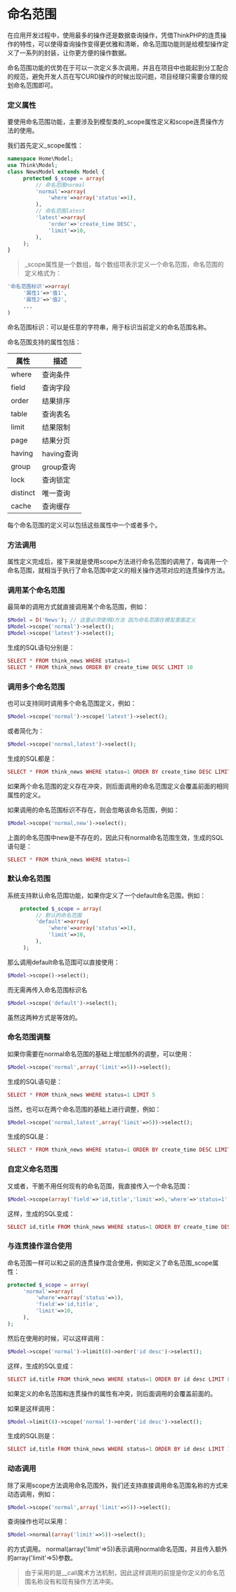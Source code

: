 # 命名范围

在应用开发过程中，使用最多的操作还是数据查询操作，凭借ThinkPHP的连贯操作的特性，可以使得查询操作变得更优雅和清晰，命名范围功能则是给模型操作定义了一系列的封装，让你更方便的操作数据。

命名范围功能的优势在于可以一次定义多次调用，并且在项目中也能起到分工配合的规范，避免开发人员在写CURD操作的时候出现问题，项目经理只需要合理的规划命名范围即可。

### 定义属性

要使用命名范围功能，主要涉及到模型类的_scope属性定义和scope连贯操作方法的使用。

我们首先定义_scope属性：

```php
namespace Home\Model;
use Think\Model;
class NewsModel extends Model {
     protected $_scope = array(
         // 命名范围normal
         'normal'=>array(
             'where'=>array('status'=>1),
         ),
         // 命名范围latest
         'latest'=>array(
             'order'=>'create_time DESC',
             'limit'=>10,
         ),
     );
}
```

>_scope属性是一个数组，每个数组项表示定义一个命名范围，命名范围的定义格式为：

```php
'命名范围标识'=>array(
     '属性1'=>'值1',
     '属性2'=>'值2',
     ...
)
```

命名范围标识：可以是任意的字符串，用于标识当前定义的命名范围名称。

命名范围支持的属性包括：

|属性|描述|
|----|-----|
|where	|查询条件|
|field	|查询字段|
|order	|结果排序|
|table	|查询表名|
|limit	|结果限制|
|page	|结果分页|
|having	|having查询|
|group	|group查询|
|lock	|查询锁定|
|distinct	|唯一查询|
|cache	|查询缓存|

每个命名范围的定义可以包括这些属性中一个或者多个。

### 方法调用

属性定义完成后，接下来就是使用scope方法进行命名范围的调用了，每调用一个命名范围，就相当于执行了命名范围中定义的相关操作选项对应的连贯操作方法。

### 调用某个命名范围

最简单的调用方式就直接调用某个命名范围，例如：

```php
$Model = D('News'); // 这里必须使用D方法 因为命名范围在模型里面定义
$Model->scope('normal')->select();
$Model->scope('latest')->select();
```

生成的SQL语句分别是：

```php
SELECT * FROM think_news WHERE status=1
SELECT * FROM think_news ORDER BY create_time DESC LIMIT 10
```

### 调用多个命名范围

也可以支持同时调用多个命名范围定义，例如：

```php
$Model->scope('normal')->scope('latest')->select();
```

或者简化为：

```php
$Model->scope('normal,latest')->select();
```

生成的SQL都是：

```php
SELECT * FROM think_news WHERE status=1 ORDER BY create_time DESC LIMIT 10
```

如果两个命名范围的定义存在冲突，则后面调用的命名范围定义会覆盖前面的相同属性的定义。

如果调用的命名范围标识不存在，则会忽略该命名范围，例如：

```php
$Model->scope('normal,new')->select();
```

上面的命名范围中new是不存在的，因此只有normal命名范围生效，生成的SQL语句是：

```php
SELECT * FROM think_news WHERE status=1
```

### 默认命名范围

系统支持默认命名范围功能，如果你定义了一个default命名范围，例如：

```php
    protected $_scope = array(
         // 默认的命名范围
         'default'=>array(
             'where'=>array('status'=>1),
             'limit'=>10,
         ),
     );
```

那么调用default命名范围可以直接使用：

```php
$Model->scope()->select();
```

而无需再传入命名范围标识名

```php
$Model->scope('default')->select();
```

虽然这两种方式是等效的。

### 命名范围调整

如果你需要在normal命名范围的基础上增加额外的调整，可以使用：

```php
$Model->scope('normal',array('limit'=>5))->select();
```

生成的SQL语句是：

```php
SELECT * FROM think_news WHERE status=1 LIMIT 5
```

当然，也可以在两个命名范围的基础上进行调整，例如：

```php
$Model->scope('normal,latest',array('limit'=>5))->select();
```

生成的SQL是：

```php
SELECT * FROM think_news WHERE status=1 ORDER BY create_time DESC LIMIT 5
```

### 自定义命名范围

又或者，干脆不用任何现有的命名范围，我直接传入一个命名范围：

```php
$Model->scope(array('field'=>'id,title','limit'=>5,'where'=>'status=1','order'=>'create_time DESC'))->select();
```

这样，生成的SQL变成：

```php
SELECT id,title FROM think_news WHERE status=1 ORDER BY create_time DESC LIMIT 5
```

### 与连贯操作混合使用

命名范围一样可以和之前的连贯操作混合使用，例如定义了命名范围_scope属性：

```php
protected $_scope = array(
     'normal'=>array(
         'where'=>array('status'=>1),
         'field'=>'id,title',
         'limit'=>10,
     ),
);
```

然后在使用的时候，可以这样调用：

```php
$Model->scope('normal')->limit(8)->order('id desc')->select();
```

这样，生成的SQL变成：

```php
SELECT id,title FROM think_news WHERE status=1 ORDER BY id desc LIMIT 8
```

如果定义的命名范围和连贯操作的属性有冲突，则后面调用的会覆盖前面的。

如果是这样调用：

```php
$Model->limit(8)->scope('normal')->order('id desc')->select();
```

生成的SQL则是：

```php
SELECT id,title FROM think_news WHERE status=1 ORDER BY id desc LIMIT 10
```

### 动态调用

除了采用scope方法调用命名范围外，我们还支持直接调用命名范围名称的方式来动态调用，例如：

```php
$Model->scope('normal',array('limit'=>5))->select();
```

查询操作也可以采用：

```php
$Model->normal(array('limit'=>5))->select();
```

的方式调用。 normal(array('limit'=>5))表示调用normal命名范围，并且传入额外的array('limit'=>5)参数。


>由于采用的是__call魔术方法机制，因此这样调用的前提是你定义的命名范围名称没有和现有操作方法冲突。
